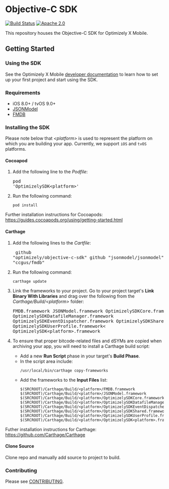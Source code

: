 # Objective-C SDK
[![Build Status](https://travis-ci.org/optimizely/objective-c-sdk.svg?branch=master)](https://travis-ci.org/optimizely/objective-c-sdk/)
[![Apache 2.0](https://img.shields.io/github/license/nebula-plugins/gradle-extra-configurations-plugin.svg)](http://www.apache.org/licenses/LICENSE-2.0)

This repository houses the Objective-C SDK for Optimizely X Mobile.

## Getting Started

### Using the SDK

See the Optimizely X Mobile [developer documentation](https://developers.optimizely.com/x/solutions/sdks/reference/index.html?language=objectivec) to learn how to set
up your first project and start using the SDK.

### Requirements
* iOS 8.0+ / tvOS 9.0+
* [JSONModel](https://github.com/jsonmodel/jsonmodel)
* [FMDB](https://github.com/ccgus/fmdb)

### Installing the SDK
 
Please note below that _\<platform\>_ is used to represent the platform on which you are building your app. Currently, we support ```iOS``` and ```tvOS``` platforms.

#### Cocoapod 
1. Add the following line to the _Podfile_:<pre>pod 'OptimizelySDK\<platform\>'</pre>

2. Run the following command: <pre>``` pod install ```</pre>

Further installation instructions for Cocoapods: https://guides.cocoapods.org/using/getting-started.html

#### Carthage
1. Add the following lines to the _Cartfile_:<pre> 
github "optimizely/objective-c-sdk"
github "jsonmodel/jsonmodel"
github "ccgus/fmdb"
</pre>

2. Run the following command:<pre>```carthage update```</pre>

3. Link the frameworks to your project. Go to your project target's **Link Binary With Libraries** and drag over the following from the _Carthage/Build/\<platform\>_ folder: <pre> 
      FMDB.framework
      JSONModel.framework
      OptimizelySDKCore.framework
      OptimizelySDKDatafileManager.framework
      OptimizelySDKEventDispatcher.framework
      OptimizelySDKShared.framework
      OptimizelySDKUserProfile.framework<
      OptimizelySDK\<platform\>.framework</pre>

4. To ensure that proper bitcode-related files and dSYMs are copied when archiving your app, you will need to install a Carthage build script:
      - Add a new **Run Script** phase in your target's **Build Phase**.</br>
      - In the script area include:<pre>
      ```/usr/local/bin/carthage copy-frameworks```</pre> 
      - Add the frameworks to the **Input Files** list:<pre>
            ```$(SRCROOT)/Carthage/Build/<platform>/FMDB.framework```
            ```$(SRCROOT)/Carthage/Build/<platform>/JSONModel.framework```
            ```$(SRCROOT)/Carthage/Build/<platform>/OptimizelySDKCore.framework```
            ```$(SRCROOT)/Carthage/Build/<platform>/OptimizelySDKDatafileManager.framework```
            ```$(SRCROOT)/Carthage/Build/<platform>/OptimizelySDKEventDispatcher.framework```
            ```$(SRCROOT)/Carthage/Build/<platform>/OptimizelySDKShared.framework```
            ```$(SRCROOT)/Carthage/Build/<platform>/OptimizelySDKUserProfile.framework```
            ```$(SRCROOT)/Carthage/Build/<platform>/OptimizelySDK<platform>.framework```</pre>

Futher installation instructions for Carthage: https://github.com/Carthage/Carthage

#### Clone Source
Clone repo and manually add source to project to build. 

### Contributing
Please see [CONTRIBUTING](CONTRIBUTING.md).

